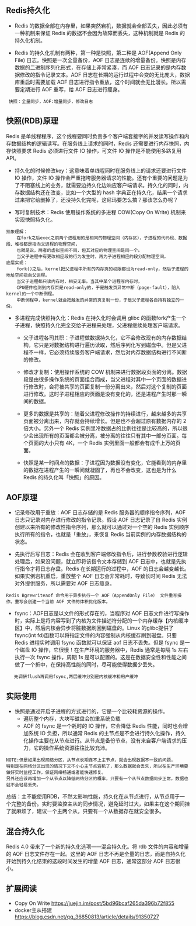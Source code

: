## Redis持久化

* Redis 的数据全部在内存里，如果突然宕机，数据就会全部丢失，因此必须有一种机制来保证 Redis 的数据不会因为故障而丢失，这种机制就是 Redis 的持久化机制。

* Redis 的持久化机制有两种，第一种是快照，第二种是 AOF(Append Only File) 日志。快照是一次全量备份，AOF 日志是连续的增量备份。快照是内存数据的二进制序列化形式，在存储上非常紧凑，而 AOF 日志记录的是内存数据修改的指令记录文本。AOF 日志在长期的运行过程中会变的无比庞大，数据库重启时需要加载 AOF 日志进行指令重放，这个时间就会无比漫长。所以需要定期进行 AOF 重写，给 AOF 日志进行瘦身。

```
 快照：全量同步，AOF:增量同步，修改日志
```

## 快照(RDB)原理

Redis 是单线程程序，这个线程要同时负责多个客户端套接字的并发读写操作和内存数据结构的逻辑读写。在服务线上请求的同时，Redis 还需要进行内存快照，内存快照要求 Redis 必须进行文件 IO 操作，可文件 IO 操作是不能使用多路复用 API。

* 持久化的时候修改key：这意味着单线程同时在服务线上的请求还要进行文件 IO 操作，文件 IO 操作会严重拖垮服务器请求的性能。还有个重要的问题是为了不阻塞线上的业务，就需要边持久化边响应客户端请求。持久化的同时，内存数据结构还在改变，比如一个大型的 hash 字典正在持久化，结果一个请求过来把它给删掉了，还没持久化完呢，这尼玛要怎么搞？那该怎么办呢？

* 写时复制技术：Redis 使用操作系统的多进程 COW(Copy On Write) 机制来实现快照持久化。

```
抽象理解：
    在fork之后exec之前两个进程用的是相同的物理空间（内存区），子进程的代码段、数据段、堆栈都是指向父进程的物理空间，
    也就是说，两者的虚拟空间不同，但其对应的物理空间是同一个。
    当父子进程中有更改相应段的行为发生时，再为子进程相应的段分配物理空间。
底层实现：
    fork()之后，kernel把父进程中所有的内存页的权限都设为read-only，然后子进程的地址空间指向父进程。
    当父子进程都只读内存时，相安无事。当其中某个进程写内存时，
    CPU硬件检测到内存页是read-only的，于是触发页异常中断（page-fault），陷入kernel的一个中断例程。
    中断例程中，kernel就会把触发的异常的页复制一份，于是父子进程各自持有独立的一份。
```

* 多进程完成快照持久化：Redis 在持久化时会调用 glibc 的函数fork产生一个子进程，快照持久化完全交给子进程来处理，父进程继续处理客户端请求。

    * 父子进程各司其职：子进程做数据持久化，它不会修改现有的内存数据结构，它只是对数据结构进行遍历读取，然后序列化写到磁盘中。但是父进程不一样，它必须持续服务客户端请求，然后对内存数据结构进行不间断的修改。
    
    * 修改才复制：使用操作系统的 COW 机制来进行数据段页面的分离。数据段是由很多操作系统的页面组合而成，当父进程对其中一个页面的数据进行修改时，会将被共享的页面复制一份分离出来，然后对这个复制的页面进行修改。这时子进程相应的页面是没有变化的，还是进程产生时那一瞬间的数据。
    
    * 更多的数据是共享的：随着父进程修改操作的持续进行，越来越多的共享页面被分离出来，内存就会持续增长。但是也不会超过原有数据内存的 2 倍大小。另外一个 Redis 实例里冷数据占的比例往往是比较高的，所以很少会出现所有的页面都会被分离，被分离的往往只有其中一部分页面。每个页面的大小只有 4K，一个 Redis 实例里面一般都会有成千上万的页面。
    
    * 快照是某一时间点的数据：子进程因为数据没有变化，它能看到的内存里的数据在进程产生的一瞬间就凝固了，再也不会改变，这也是为什么 Redis 的持久化叫「快照」的原因。
    
## AOF原理

* 记录修改用于重放：AOF 日志存储的是 Redis 服务器的顺序指令序列，AOF 日志只记录对内存进行修改的指令记录。假设 AOF 日志记录了自 Redis 实例创建以来所有的修改性指令序列，那么就可以通过对一个空的 Redis 实例顺序执行所有的指令，也就是「重放」，来恢复 Redis 当前实例的内存数据结构的状态。

* 先执行后写日志：Redis 会在收到客户端修改指令后，进行参数校验进行逻辑处理后，如果没问题，就立即将该指令文本存储到 AOF 日志中，也就是先执行指令才将日志存盘。Redis 在长期运行的过程中，AOF 的日志会越变越长。如果实例宕机重启，重放整个 AOF 日志会非常耗时，导致长时间 Redis 无法对外提供服务，所以需要对 AOF 日志瘦身。
```
Redis Bgrewriteaof 命令用于异步执行一个 AOF（AppendOnly File） 文件重写操作。重写会创建一个当前 AOF 文件的体积优化版本。
```
    
* fsync：AOF日志是以文件的形式存在的，当程序对 AOF 日志文件进行写操作时，实际上是将内容写到了内核为文件描述符分配的一个内存缓存【内核缓冲区】中，然后内核会异步将脏数据刷回到磁盘的。Linux 的glibc提供了fsync(int fd)函数可以将指定文件的内容强制从内核缓存刷到磁盘。只要 Redis 进程实时调用 fsync 函数就可以保证 aof 日志不丢失。但是 fsync 是一个磁盘 IO 操作，它很慢！在生产环境的服务器中，Redis 通常是每隔 1s 左右执行一次 fsync 操作，周期 1s 是可以配置的。这是在数据安全性和性能之间做了一个折中，在保持高性能的同时，尽可能使得数据少丢失。

```
   先调研flush再调用fsync,两层缓冲分别是内核缓冲和用户缓冲
```
    
## 实际使用

* 快照是通过开启子进程的方式进行的，它是一个比较耗资源的操作。
    * 遍历整个内存，大块写磁盘会加重系统负载
    * AOF 的 fsync 是一个耗时的 IO 操作，它会降低 Redis 性能，同时也会增加系统 IO 负担，所以通常 Redis 的主节点是不会进行持久化操作，持久化操作主要在从节点进行。从节点是备份节点，没有来自客户端请求的压力，它的操作系统资源往往比较充沛。

```
NOTE:但是如果出现网络分区，从节点长期连不上主节点，就会出现数据不一致的问题，
特别是在网络分区出现的情况下又不小心主节点宕机了，那么数据就会丢失，所以在生产环境要做好实时监控工作，保证网络畅通或者能快速修复。
另外还应该再增加一个从节点以降低网络分区的概率，只要有一个从节点数据同步正常，数据也就不会轻易丢失。
```

总结：主不能使用RDB，不然太影响性能，持久化在从节点进行，从节点用于一个完整的备份。实时要监控主从的同步情况，避免延时过大，如果主在这个期间挂了就麻烦了，建议一个主两个从，只要有一个从数据存在就安全很多。


## 混合持久化

Redis 4.0 带来了一个新的持久化选项——混合持久化。将 rdb 文件的内容和增量的 AOF 日志文件存在一起。这里的 AOF 日志不再是全量的日志，而是自持久化开始到持久化结束的这段时间发生的增量 AOF 日志，通常这部分 AOF 日志很小。

## 扩展阅读
    
* Copy On Write https://juejin.im/post/5bd96bcaf265da396b72f855
* docker主从搭建  https://blog.csdn.net/qq_36850813/article/details/91350727


